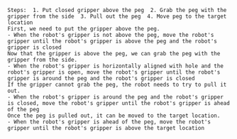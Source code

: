 
    Steps:  1. Put closed gripper above the peg  2. Grab the peg with the gripper from the side  3. Pull out the peg  4. Move peg to the target location
    First, we need to put the gripper above the peg. 
    - When the robot's gripper is not above the peg, move the robot's gripper until the robot's gripper is above the peg and the robot's gripper is closed
    Now that the gripper is above the peg, we can grab the peg with the gripper from the side.
    - When the robot's gripper is horizontally aligned with hole and the robot's gripper is open, move the robot's gripper until the robot's gripper is around the peg and the robot's gripper is closed
    If the gripper cannot grab the peg, the robot needs to try to pull it out.
    - When the robot's gripper is around the peg and the robot's gripper is closed, move the robot's gripper until the robot's gripper is ahead of the peg
    Once the peg is pulled out, it can be moved to the target location.
    - When the robot's gripper is ahead of the peg, move the robot's gripper until the robot's gripper is above the target location